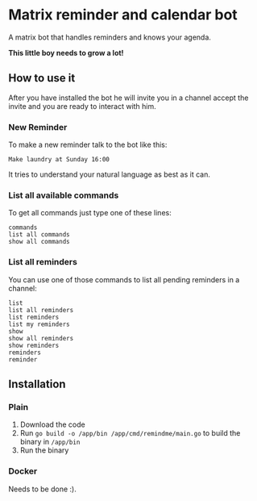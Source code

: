 # Matrix reminder and calendar bot
A matrix bot that handles reminders and knows your agenda.

**This little boy needs to grow a lot!**

## How to use it

After you have installed the bot he will invite you in a channel accept the invite and you are ready to interact with him. 

### New Reminder

To make a new reminder talk to the bot like this: 
```
Make laundry at Sunday 16:00
```

It tries to understand your natural language as best as it can. 

### List all available commands 

To get all commands just type one of these lines:
```
commands
list all commands
show all commands
```

### List all reminders

You can use one of those commands to list all pending reminders in a channel:
```
list
list all reminders
list reminders
list my reminders
show 
show all reminders
show reminders
reminders 
reminder
```

## Installation

### Plain

1. Download the code
2. Run `go build -o /app/bin /app/cmd/remindme/main.go` to build the binary in `/app/bin`
3. Run the binary

### Docker

Needs to be done :).
